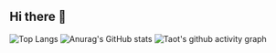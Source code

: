 ## Hi there 👋

<!--
**Furina318/Furina318** is a ✨ _special_ ✨ repository because its `README.md` (this file) appears on your GitHub profile.

Here are some ideas to get you started:

- 🔭 I’m currently working on ...
- 🌱 I’m currently learning ...
- 👯 I’m looking to collaborate on ...
- 🤔 I’m looking for help with ...
- 💬 Ask me about ...
- 📫 How to reach me: ...
- 😄 Pronouns: ...
- ⚡ Fun fact: ...
-->
![Top Langs](https://github-readme-stats.vercel.app/api/top-langs/?username=Furina318&size_weight=0.5&count_weight=0.5&langs_count=8&theme=transparent)
![Anurag's GitHub stats](https://github-readme-stats.vercel.app/api?username=Furina318&show_icons=true&theme=transparent)
![Taot's github activity graph](https://github-readme-activity-graph.vercel.app/graph?username=Furina318&theme=transparent)

